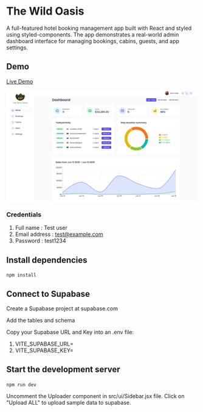 # The Wild Oasis

A full-featured hotel booking management app built with React and styled using styled-components.
The app demonstrates a real-world admin dashboard interface for managing bookings, cabins, guests, and app settings.

## Demo

<a href="https://the-wild-oasis-appp.netlify.app" target="_blank" rel="noopener noreferrer">Live Demo</a>

![Screenshot of The Wild Oasis](./screenshot.png)

### Credentials

1. Full name : Test user
2. Email address : test@example.com
3. Password : test1234

## Install dependencies

`npm install`

## Connect to Supabase

Create a Supabase project at supabase.com

Add the tables and schema

Copy your Supabase URL and Key into an .env file:

1. VITE_SUPABASE_URL=
2. VITE_SUPABASE_KEY=

## Start the development server

`npm run dev`

Uncomment the Uploader component in src/ui/Sidebar.jsx file.
Click on "Upload ALL" to upload sample data to supabase.
